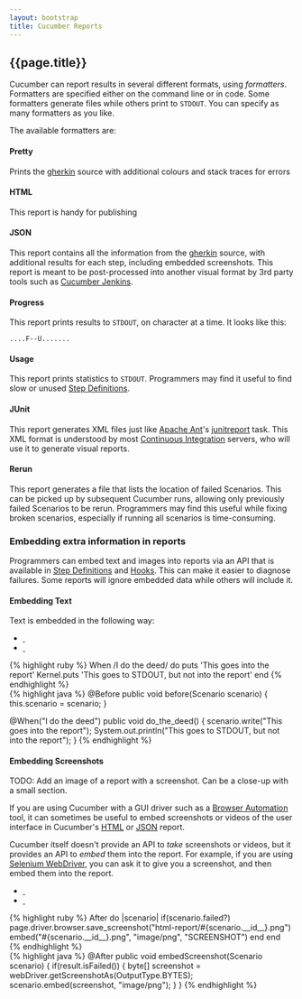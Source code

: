 ```yaml
---
layout: bootstrap
title: Cucumber Reports
---
```

## {{page.title}}

Cucumber can report results in several different formats, using _formatters_. Formatters are specified either on the command line or in code. Some formatters generate files while others print to `STDOUT`. You can specify as many formatters as you like.

The available formatters are:

#### Pretty

Prints the [gherkin](/gherkin.html) source with additional colours and stack traces for errors

#### HTML

This report is handy for publishing

#### JSON

This report contains all the information from the [gherkin](/gherkin.html) source, with additional results for each step, including embedded screenshots. This report is meant to be post-processed into another visual format by 3rd party tools such as [Cucumber Jenkins](https://github.com/masterthought/jenkins-cucumber-jvm-reports-plugin).

#### Progress

This report prints results to `STDOUT`, on character at a time. It looks like this:

<pre><code>....F--U.......</code></pre>

#### Usage

This report prints statistics to `STDOUT`. Programmers may find it useful to find slow or unused [Step Definitions](/step-definitions.html).

#### JUnit

This report generates XML files just like [Apache Ant](http://ant.apache.org/)'s [junitreport](https://ant.apache.org/manual/Tasks/junitreport.html) task. This XML format is understood by most [Continuous Integration](http://en.wikipedia.org/wiki/Continuous_integration) servers, who will use it to generate visual reports.

#### Rerun

This report generates a file that lists the location of failed Scenarios. This can be picked up by subsequent Cucumber runs, allowing only previously failed Scenarios to be rerun. Programmers may find this useful while fixing broken scenarios, especially if running all scenarios is time-consuming.

### Embedding extra information in reports

Programmers can embed text and images into reports via an API that is available in [Step Definitions](/step-definitions.html) and [Hooks](/hooks.html). This can make it easier to diagnose failures. Some reports will ignore embedded data while others will include it.

#### Embedding Text

Text is embedded in the following way:

<ul class="nav nav-tabs">
  <li><a href="#text-ruby" data-toggle="tab" class="ruby"><div>&nbsp;</div></a></li>
  <li><a href="#text-java" data-toggle="tab" class="java"><div>&nbsp;</div></a></li>
</ul>

<div class="tab-content">
  <div class="tab-pane" id="text-ruby">
{% highlight ruby %}
When /I do the deed/ do
  puts 'This goes into the report'
  Kernel.puts 'This goes to STDOUT, but not into the report'
end
{% endhighlight %}
  </div>

  <div class="tab-pane" id="text-java">
{% highlight java %}
@Before
public void before(Scenario scenario) {
    this.scenario = scenario;
}

@When("I do the deed")
public void do_the_deed() {
    scenario.write("This goes into the report");
    System.out.println("This goes to STDOUT, but not into the report");
}
{% endhighlight %}
  </div>
</div>

#### Embedding Screenshots

TODO: Add an image of a report with a screenshot. Can be a close-up with a small section.

If you are using Cucumber with a GUI driver such as a [Browser Automation](/browser-automation.html) tool,
it can sometimes be useful to embed screenshots or videos of the user interface in Cucumber's [HTML](/reports.html#html) or [JSON](/reports.html#json) report.

Cucumber itself doesn't provide an API to _take_ screenshots or videos, but it provides an API to _embed_ them
into the report. For example, if you are using [Selenium WebDriver](http://seleniumhq.org/projects/webdriver/), 
you can ask it to give you a screenshot, and then embed them into the report.

<ul class="nav nav-tabs">
  <li><a href="#screenshots-ruby" data-toggle="tab" class="ruby"><div>&nbsp;</div></a></li>
  <li><a href="#screenshots-java" data-toggle="tab" class="java"><div>&nbsp;</div></a></li>
</ul>

<div class="tab-content">
  <div class="tab-pane" id="screenshots-ruby">
{% highlight ruby %}
After do |scenario|
  if(scenario.failed?)
    page.driver.browser.save_screenshot("html-report/#{scenario.__id__}.png")
    embed("#{scenario.__id__}.png", "image/png", "SCREENSHOT")
  end
end
{% endhighlight %}
  </div>
  <div class="tab-pane" id="screenshots-java">
{% highlight java %}
@After
public void embedScreenshot(Scenario scenario) {
    if(result.isFailed()) {
        byte[] screenshot = webDriver.getScreenshotAs(OutputType.BYTES);
        scenario.embed(screenshot, "image/png");
    }
}
{% endhighlight %}
  </div>
</div>